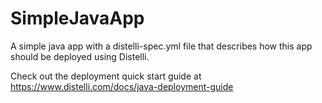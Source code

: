 SimpleJavaApp
==============

A simple java app with a distelli-spec.yml file that describes how this app should be deployed using Distelli.

Check out the deployment quick start guide at https://www.distelli.com/docs/java-deployment-guide
